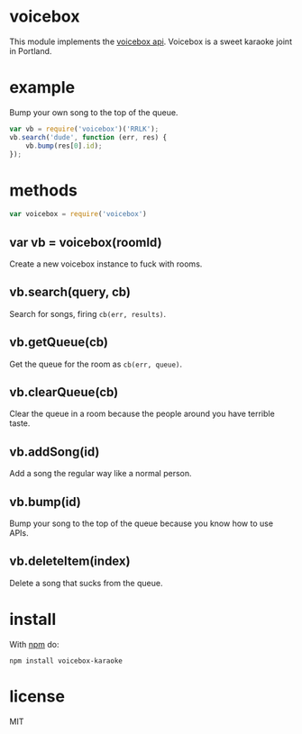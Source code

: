 # voicebox

This module implements the
[voicebox api](http://voiceboxpdx.com/api/v1/documentation).
Voicebox is a sweet karaoke joint in Portland.

# example

Bump your own song to the top of the queue.

``` js
var vb = require('voicebox')('RRLK');
vb.search('dude', function (err, res) {
    vb.bump(res[0].id);
});
```
# methods

``` js
var voicebox = require('voicebox')
```

## var vb = voicebox(roomId)

Create a new voicebox instance to fuck with rooms.

## vb.search(query, cb)

Search for songs, firing `cb(err, results)`.

## vb.getQueue(cb)

Get the queue for the room as `cb(err, queue)`.

## vb.clearQueue(cb)

Clear the queue in a room because the people around you have terrible taste.

## vb.addSong(id)

Add a song the regular way like a normal person.

## vb.bump(id)

Bump your song to the top of the queue because you know how to use APIs.

## vb.deleteItem(index)

Delete a song that sucks from the queue.

# install

With [npm](http://npmjs.org) do:

```
npm install voicebox-karaoke
```

# license

MIT
